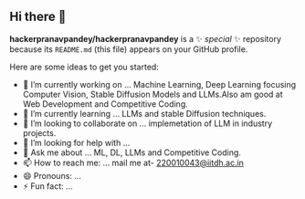 ## Hi there 👋


**hackerpranavpandey/hackerpranavpandey** is a ✨ _special_ ✨ repository because its `README.md` (this file) appears on your GitHub profile.

Here are some ideas to get you started:

- 🔭 I’m currently working on ... Machine Learning, Deep Learning focusing Computer Vision, Stable Diffusion Models and LLMs.Also am good at Web Development and Competitive Coding.
- 🌱 I’m currently learning ... LLMs and stable Diffusion techniques.
- 👯 I’m looking to collaborate on ...  implemetation of LLM in industry projects.
- 🤔 I’m looking for help with ...
- 💬 Ask me about ... ML, DL, LLMs and Competitive Coding.
- 📫 How to reach me: ... mail me at- 220010043@iitdh.ac.in
- 😄 Pronouns: ...
- ⚡ Fun fact: ...

